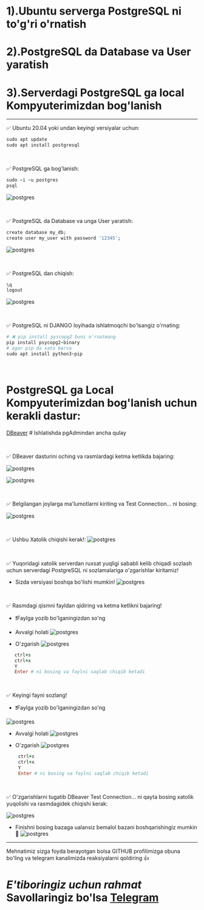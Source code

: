 #  1).Ubuntu serverga PostgreSQL ni to'g'ri o'rnatish
#  2).PostgreSQL da Database va User yaratish 
#  3).Serverdagi PostgreSQL ga local Kompyuterimizdan bog'lanish



 <hr>
 
✅ Ubuntu 20.04 yoki undan keyingi versiyalar uchun:
```rb
sudo apt update
sudo apt install postgresql
```

<br>


✅ PostgreSQL ga bog'lanish:
```rb
sudo -i -u postgres
psql
```
![postgres](images/1.jpg)

<br>


✅ PostgreSQL da Database va unga User yaratish:
```rb
create database my_db;
create user my_user with password '12345';
```
![postgres](images/2.jpg)

<br>


✅ PostgreSQL dan chiqish:
```rb
\q 
logout
```
![postgres](images/3.jpg)

<br>


✅ PostgreSQL ni DJANGO loyihada ishlatmoqchi bo'lsangiz o'rnating:
```rb
# ❌ pip install pyscopg2 buni o'rnatmang
pip install psycopg2-binary
# agar pip da xato bersa
sudo apt install python3-pip
```

<br>


# PostgreSQL ga Local Kompyuterimizdan bog'lanish uchun kerakli dastur:

[DBeaver](https://dbeaver.io/download/)  # Ishlatishda pgAdmindan ancha qulay


<br>


✅ DBeaver dasturini oching va rasmlardagi ketma ketlikda bajaring:

![postgres](images/4.jpg)

![postgres](images/5.jpg)


<br>

✅ Belgilangan joylarga ma'lumotlarni kiriting va Test Connection... ni bosing:


![postgres](images/6.jpg)


<br>

✅ Ushbu Xatolik chiqishi kerak!:
![postgres](images/7.jpg)


<br>

✅ Yuqoridagi xatolik serverdan ruxsat yuqligi sababli kelib chiqadi sozlash uchun serverdagi PostgreSQL ni sozlamalariga o'zgarishlar kiritamiz!
 - Sizda versiyasi boshqa bo'lishi mumkin!
![postgres](images/8.jpg)


<br>

✅ Rasmdagi qismni fayldan qidiring va ketma ketlikni bajaring!
 - ❗️Faylga yozib bo'lganingizdan so'ng
 - Avvalgi holati
![postgres](images/9.jpg)


 - O'zgarish
![postgres](images/10.jpg)

```rb
   ctrl+s
   ctrl+x
   Y
   Enter # ni bosing va faylni saqlab chiqib ketadi
```


<br>


✅ Keyingi fayni sozlang!
 - ❗️Faylga yozib bo'lganingizdan so'ng


![postgres](images/11.jpg)

- Avvalgi holati
![postgres](images/12.jpg)

- O'zgarish
![postgres](images/13.jpg)

  ```rb
   ctrl+s
   ctrl+x
   Y
   Enter # ni bosing va faylni saqlab chiqib ketadi
  ```


<br>

✅ O'zgarishlarni tugatib DBeaver Test Connection... ni qayta bosing xatolik yuqolishi va rasmdagidek chiqishi kerak:


![postgres](images/14.jpg)

- Finishni bosing bazaga ualansiz bemalol bazani boshqarishingiz mumkin 🥳
![postgres](images/15.jpg)


<hr>
 Mehnatimiz sizga foyda berayotgan bolsa GITHUB profilimizga obuna bo'ling va telegram kanalimizda reaksiyalarni qoldiring 👍
 
# *E'tiboringiz uchun rahmat* Savollaringiz bo'lsa [Telegram](https://t.me/foydamizteg_sin)









